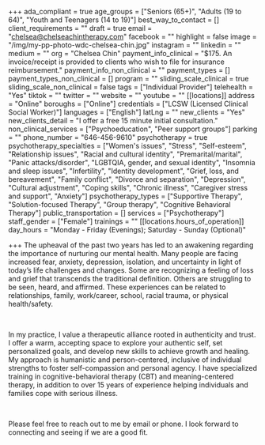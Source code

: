 +++
ada_compliant = true
age_groups = ["Seniors (65+)", "Adults (19 to 64)", "Youth and Teenagers (14 to 19)"]
best_way_to_contact = []
client_requirements = ""
draft = true
email = "chelsea@chelseachintherapy.com"
facebook = ""
highlight = false
image = "/img/my-pp-photo-wdc-chelsea-chin.jpg"
instagram = ""
linkedin = ""
medium = ""
org = "Chelsea Chin"
payment_info_clinical = "$175. An invoice/receipt is provided to clients who wish to file for insurance reimbursement."
payment_info_non_clinical = ""
payment_types = []
payment_types_non_clinical = []
program = ""
sliding_scale_clinical = true
sliding_scale_non_clinical = false
tags = ["Individual Provider"]
telehealth = "Yes"
tiktok = ""
twitter = ""
website = ""
youtube = ""
[[locations]]
address = "Online"
boroughs = ["Online"]
credentials = ["LCSW (Licensed Clinical Social Worker)"]
languages = ["English"]
latLng = ""
new_clients = "Yes"
new_clients_detail = "I offer a free 15 minute initial consultation."
non_clinical_services = ["Psychoeducation", "Peer support groups"]
parking = ""
phone_number = "646-456-9610"
psychotherapy = true
psychotherapy_specialties = ["Women's issues", "Stress", "Self-esteem", "Relationship issues", "Racial and cultural identity", "Premarital/marital", "Panic attacks/disorder", "LGBTQIA, gender, and sexual identity", "Insomnia and sleep issues", "Infertility", "Identity development", "Grief, loss, and bereavement", "Family conflict", "Divorce and separation", "Depression", "Cultural adjustment", "Coping skills", "Chronic illness", "Caregiver stress and support", "Anxiety"]
psychotherapy_types = ["Supportive Therapy", "Solution-focused Therapy", "Group therapy", "Cognitive Behavioral Therapy"]
public_transportation = []
services = ["Psychotherapy"]
staff_gender = ["Female"]
trainings = ""
[[locations.hours_of_operation]]
day_hours = "Monday - Friday (Evenings); Saturday - Sunday (Optional)"

+++
The upheaval of the past two years has led to an awakening regarding the importance of nurturing our mental health. Many people are facing increased fear, anxiety, depression, isolation, and uncertainty in light of today’s life challenges and changes. Some are recognizing a feeling of loss and grief that transcends the traditional definition. Others are struggling to be seen, heard, and affirmed. These experiences can be related to relationships, family, work/career, school, racial trauma, or physical health/safety. 

<br>

In my practice, I value a therapeutic alliance rooted in authenticity and trust. I offer a warm, accepting space to explore your authentic self, set personalized goals, and develop new skills to achieve growth and healing. My approach is humanistic and person-centered, inclusive of individual strengths to foster self-compassion and personal agency. I have specialized training in cognitive-behavioral therapy (CBT) and meaning-centered therapy, in addition to over 15 years of experience helping individuals and families cope with serious illness. 

<br>

Please feel free to reach out to me by email or phone. I look forward to connecting and seeing if we are a good fit.